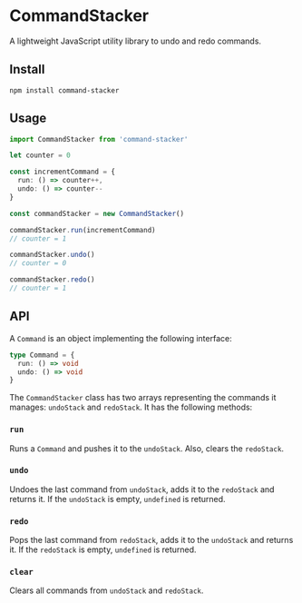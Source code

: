 # CommandStacker

A lightweight JavaScript utility library to undo and redo commands.

## Install

```
npm install command-stacker
```

## Usage

```typescript
import CommandStacker from 'command-stacker'

let counter = 0

const incrementCommand = {
  run: () => counter++,
  undo: () => counter--
}

const commandStacker = new CommandStacker()

commandStacker.run(incrementCommand)
// counter = 1

commandStacker.undo()
// counter = 0

commandStacker.redo()
// counter = 1
```

## API

A `Command` is an object implementing the following interface:

```typescript
type Command = {
  run: () => void
  undo: () => void
}
```

The `CommandStacker` class has two arrays representing the commands it manages: `undoStack` and `redoStack`.
It has the following methods:

### `run`

Runs a `Command` and pushes it to the `undoStack`.
Also, clears the `redoStack`.

### `undo`

Undoes the last command from `undoStack`, adds it to the `redoStack` and returns it.
If the `undoStack` is empty, `undefined` is returned.

### `redo`

Pops the last command from `redoStack`, adds it to the `undoStack` and returns it.
If the `redoStack` is empty, `undefined` is returned.

### `clear`

Clears all commands from `undoStack` and `redoStack`.
